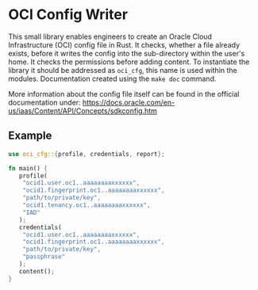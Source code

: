 # OCI Config Writer

This small library enables engineers to create an Oracle Cloud Infrastructure (OCI) config file in Rust. It checks, whether a file already exists, before it writes the config into the sub-directory within the user's home. It checks the permissions before adding content. To instantiate the library it should be addressed as `oci_cfg`, this name is used within the modules. Documentation created using the `make doc` command. 

More information about the config file itself can be found in the official documentation under: <https://docs.oracle.com/en-us/iaas/Content/API/Concepts/sdkconfig.htm>

## Example
```rust
use oci_cfg::{profile, credentials, report};

fn main() {
   profile(
    "ocid1.user.oc1..aaaaaaaaxxxxxx",
    "ocid1.fingerprint.oc1..aaaaaaaaxxxxxx",
    "path/to/private/key",
    "ocid1.tenancy.oc1..aaaaaaaaxxxxxx",
    "IAD"
   );
   credentials(
    "ocid1.user.oc1..aaaaaaaaxxxxxx",
    "ocid1.fingerprint.oc1..aaaaaaaaxxxxxx",
    "path/to/private/key",
    "passphrase"
   );
   content();
}
```
